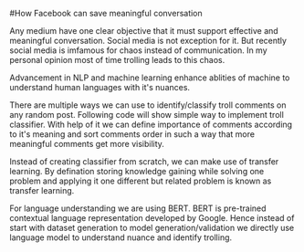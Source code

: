 #How Facebook can save meaningful conversation

Any medium have one clear objective that it must support effective and meaningful conversation. Social media is not exception for it. But recently social media is imfamous for chaos instead of communication. In my personal opinion most of time trolling leads to this chaos.

Advancement in NLP and machine learning enhance ablities of machine to understand human languages with it's nuances.

There are multiple ways we can use to identify/classify troll comments on any random post. Following code will show simple way to implement troll classifier. With help of it we can define importance of comments according to it's meaning and sort comments order in such a way that more meaningful comments get more visibility.

Instead of creating classifier from scratch, we can make use of transfer learning. By defination storing knowledge gaining while solving one problem and applying it one different but related problem is known as transfer learning.

For language understanding we are using BERT. BERT is pre-trained contextual language representation developed by Google. Hence instead of start with dataset generation to model generation/validation we directly use language model to understand nuance and identify trolling.
